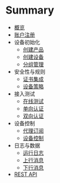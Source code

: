 # Summary
* [概览](README.md)
* [账户注册](introduction/account.md)
* 设备初始化
  * [创建产品](device/product.md)
  * [创建设备](device/device.md)
  * [分组管理](device/group.md)
* 安全性与规则
  * [证书集成](security/certs.md)
  * [设备策略](security/policies.md)
* 接入测试
  * [在线测试](access/mqtt.md)
  * [单向认证](access/single.md)
  * [双向认证](access/twice.md)
* 设备控制
  * [代理订阅](control/proxy.md)
  * [设备控制](control/device.md)
* 日志与数据
  * [运行日志](data/connect.md)
  * [上行消息](data/upstream.md)
  * [下行消息](data/downstream.md)
* [REST API](rest/rest.md)